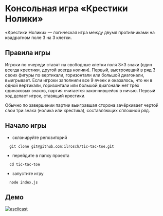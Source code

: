 # Консольная игра «Крестики Нолики»

«Крестики Нолики» — логическая игра между двумя противниками на квадратном поле 3 на 3 клетки.

## Правила игры

Игроки по очереди ставят на свободные клетки поля 3×3 знаки (один всегда крестики, другой всегда нолики). Первый, выстроивший в ряд 3 своих фигуры по вертикали, горизонтали или большой диагонали, выигрывает. Если игроки заполнили все 9 ячеек и оказалось, что ни в одной вертикали, горизонтали или большой диагонали нет трёх одинаковых знаков, партия считается закончившейся в ничью. Первый ход делает игрок, ставящий крестики.

Обычно по завершении партии выигравшая сторона зачёркивает чертой свои три знака (нолика или крестика), составляющих сплошной ряд.

## Начало игры

- склонируйте репозиторий

```console
  git clone git@github.com:ilrosch/tic-tac-toe.git
```

- перейдите в папку проекта

```console
  cd tic-tac-toe
```

- запустите игру

```console
  node index.js
```

## Демо

[![asciicast](https://asciinema.org/a/luWzQlc3wafdnb4xMerBpsVM2.svg)](https://asciinema.org/a/luWzQlc3wafdnb4xMerBpsVM2)
